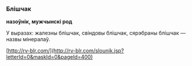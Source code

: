 ### Блішчак
**назоўнік, мужчынскі род**

У выразах: жалезны блішчак, свіндовы блішчак, сярэбраны блішчак — назвы мінералаў.

<a rel="author">[http://rv-blr.com/](http://rv-blr.com/slounik.jsp?letterId=0&maskId=0&pageId=400)</a>

